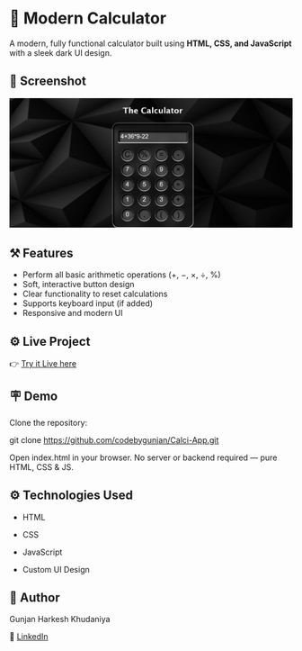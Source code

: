 # 📱 Modern Calculator

A modern, fully functional calculator built using **HTML, CSS, and JavaScript** with a sleek dark UI design.

## 📸 Screenshot
![screenshot](image.png)

## ⚒️ Features
- Perform all basic arithmetic operations (+, −, ×, ÷, %)
- Soft, interactive button design
- Clear functionality to reset calculations
- Supports keyboard input (if added)
- Responsive and modern UI

## ⚙️ Live Project
👉 [Try it Live here](https://codebygunjan.github.io/Calci-App/)

## 🪧 Demo

Clone the repository:

git clone
 https://github.com/codebygunjan/Calci-App.git

Open 
index.html in your browser.
No server or backend required — pure HTML, CSS & JS.

## ⚙️ Technologies Used
- HTML

- CSS

- JavaScript

- Custom UI Design

## 🍂 Author
Gunjan Harkesh Khudaniya

🔗 [LinkedIn](www.linkedin.com/in/gunjan-khudaniya-121159356)